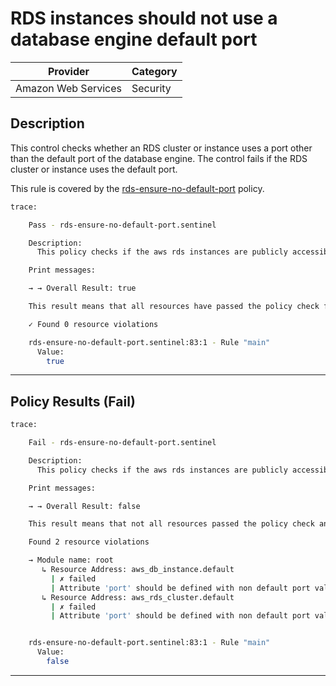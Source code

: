 # RDS instances should not use a database engine default port

| Provider            | Category     |
|---------------------|--------------|
| Amazon Web Services | Security     |

## Description

This control checks whether an RDS cluster or instance uses a port other than the default port of the database engine. 
The control fails if the RDS cluster or instance uses the default port.

This rule is covered by the [rds-ensure-no-default-port](../../policies/rds-ensure-no-default-port.sentinel) policy.

```bash
trace:

    Pass - rds-ensure-no-default-port.sentinel

    Description:
      This policy checks if the aws rds instances are publicly accessible

    Print messages:

    → → Overall Result: true

    This result means that all resources have passed the policy check for the policy rds-ensure-no-default-port.

    ✓ Found 0 resource violations

    rds-ensure-no-default-port.sentinel:83:1 - Rule "main"
      Value:
        true

```

---

## Policy Results (Fail)
```bash
trace:

    Fail - rds-ensure-no-default-port.sentinel

    Description:
      This policy checks if the aws rds instances are publicly accessible

    Print messages:

    → → Overall Result: false

    This result means that not all resources passed the policy check and the protected behavior is not allowed for the policy rds-ensure-no-default-port.

    Found 2 resource violations

    → Module name: root
       ↳ Resource Address: aws_db_instance.default
         | ✗ failed
         | Attribute 'port' should be defined with non default port value for aws_db_instance and aws_rds_cluster resource. Refer to https://docs.aws.amazon.com/securityhub/latest/userguide/rds-controls.html#rds-23 for more details.
       ↳ Resource Address: aws_rds_cluster.default
         | ✗ failed
         | Attribute 'port' should be defined with non default port value for aws_db_instance and aws_rds_cluster resource. Refer to https://docs.aws.amazon.com/securityhub/latest/userguide/rds-controls.html#rds-23 for more details.


    rds-ensure-no-default-port.sentinel:83:1 - Rule "main"
      Value:
        false

```

---